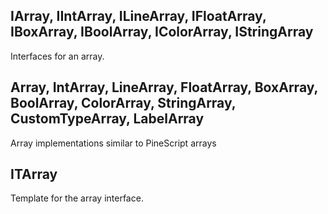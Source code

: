 ## IArray, IIntArray, ILineArray, IFloatArray, IBoxArray, IBoolArray, IColorArray, IStringArray

Interfaces for an array.

## Array, IntArray, LineArray, FloatArray, BoxArray, BoolArray, ColorArray, StringArray, CustomTypeArray, LabelArray

Array implementations similar to PineScript arrays

## ITArray

Template for the array interface.